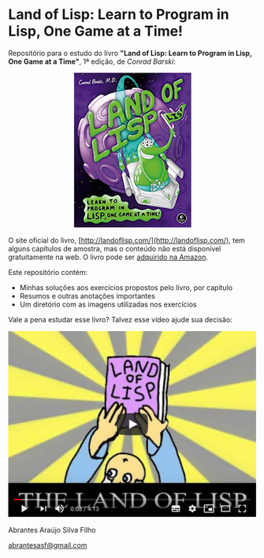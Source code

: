 # Land of Lisp: Learn to Program in Lisp, One Game at a Time!

Repositório para o estudo do livro **"Land of Lisp: Learn to Program in
Lisp, One Game at a Time"**, 1ª edição, de *Conrad Barski*:

<p align="center">
  <img width="239" height="315" src="https://github.com/abrantesasf/lol/blob/master/imagens/lol_239x315.jpg">
</p>

O site oficial do livro, [http://landoflisp.com/](http://landoflisp.com/), tem
alguns capítulos de amostra, mas o conteúdo não está disponível gratuitamente na web.
O livro pode ser [adquirido na
Amazon](https://www.amazon.com/Land-Lisp-Learn-Program-Game-ebook/dp/B004AE3P4K/).

Este repositório contém:
* Minhas soluções aos exercícios propostos pelo livro, por capítulo
* Resumos e outras anotações importantes
* Um diretório com as imagens utilizadas nos exercícios

Vale a pena estudar esse livro? Talvez esse vídeo ajude sua decisão:

[![Land of Lisp](https://github.com/abrantesasf/lol/blob/master/imagens/lolvid.png)](https://www.youtube.com/embed/HM1Zb3xmvMc)

Abrantes Araújo Silva Filho

[abrantesasf@gmail.com](mailto:abrantesasf@gmail.com)

